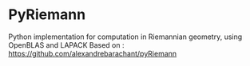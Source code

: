 # PyRiemann
Python implementation for computation in Riemannian geometry, using OpenBLAS and LAPACK
Based on : https://github.com/alexandrebarachant/pyRiemann
